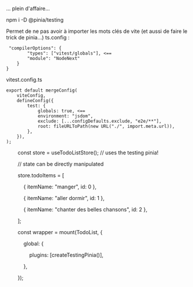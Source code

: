... plein d'affaire...

npm i -D @pinia/testing



Permet de ne pas avoir à importer les mots clés de vite (et aussi de faire le trick de pinia...)
ts.config : 
```
 "compilerOptions": {
        "types": ["vitest/globals"], <==
        "module": "NodeNext"
    }
}
```

vitest.config.ts
``` 
export default mergeConfig(
    viteConfig,
    defineConfig({
        test: {
            globals: true, <==
            environment: "jsdom",
            exclude: [...configDefaults.exclude, "e2e/**"],
            root: fileURLToPath(new URL("./", import.meta.url)),
        },
    }),
);
```




        const store = useTodoListStore(); // uses the testing pinia!

  

        // state can be directly manipulated

        store.todoItems = [

            { itemName: "manger", id: 0 },

            { itemName: "aller dormir", id: 1 },

            { itemName: "chanter des belles chansons", id: 2 },

        ];

        const wrapper = mount(TodoList, {

            global: {

                plugins: [createTestingPinia()],

            },

        });